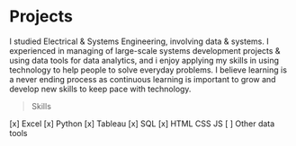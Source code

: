 # Projects

I studied Electrical & Systems Engineering, involving data & systems. I experienced in managing of large-scale systems development projects & using data tools for data analytics, and i enjoy applying my skills in using technology to help people to solve everyday problems. I believe learning is a never ending process as continuous learning is important to grow and develop new skills to keep pace with technology.

> Skills

[x] Excel
[x] Python
[x] Tableau
[x] SQL
[x] HTML CSS JS
[ ] Other data tools

<br />


